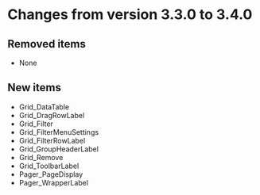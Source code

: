 # Changes from version 3.3.0 to 3.4.0

## Removed items
  * None

## New items
  * Grid_DataTable
  * Grid_DragRowLabel
  * Grid_Filter
  * Grid_FilterMenuSettings
  * Grid_FilterRowLabel
  * Grid_GroupHeaderLabel
  * Grid_Remove
  * Grid_ToolbarLabel
  * Pager_PageDisplay
  * Pager_WrapperLabel